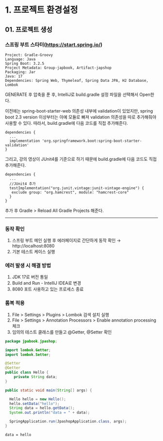 # 1. 프로젝트 환경설정
## 01. 프로젝트 생성
### 스프링 부트 스타터(https://start.spring.io/)
```
Project: Gradle-Groovy   
Language: Java   
Spring Boot: 3.2.5   
Project Metadata: Group-japbook, Artifact-japshop    
Packaging: Jar   
Java: 17   
Dependencies: Spring Web, Thymeleaf, Spring Data JPA, H2 Database, Lombok   
```
GENERATE 후 압축을 푼 후, IntelliJ로 build.gradle 설정 파일을 선택해서 Open한다.

이전에는 spring-boot-starter-web 의존성 내부에 validation이 있었지만,
spring boot 2.3 version 이상부터는 아예 모듈로 빠져 validation 의존성을 따로 추가해줘야 사용할 수 있다.
따라서, build.gradle에 다음 코드를 직접 추가해준다.
```
dependencies {
  ...
  implementation 'org.springframework.boot:spring-boot-starter-validation'
}
```

그리고, 강의 영상이 JUnit4를 기준으로 하기 때문에 build.gradle에 다음 코드도 직접 추가해준다.
```
dependencies {
  ...
  //JUnit4 추가
  testImplementation("org.junit.vintage:junit-vintage-engine") {
   exclude group: "org.hamcrest", module: "hamcrest-core"
  }
}
```

추가 후 Gradle > Reload All Gradle Projects 해준다.
***
### 동작 확인
1. 스프링 부트 메인 실행 후 에러페이지로 간단하게 동작 확인 → http://localhost:8080
2. 기본 테스트 케이스 실행

### 에러 발생 시 해결 방법
1. JDK 17로 버전 통일
2. Build and Run - IntelliJ IDEA로 변경
3. 8080 포트 사용하고 있는 프로세스 종료

### 롬복 적용
1. File > Settings > Plugins > Lombok 검색 설치 실행
2. File > Settings > Annotation Processors > Enable annotation processing 체크
3. 임의의 테스트 클래스를 만들고 @Getter, @Setter 확인
```java
package jpabook.jpashop;

import lombok.Getter;
import lombok.Setter;

@Setter
@Getter
public class Hello {
    private String data;
}
```
```java
public static void main(String[] args) {

  Hello hello = new Hello();
  hello.setData("hello");
  String data = hello.getData();
  System.out.println("data = " + data);

  SpringApplication.run(JpashopApplication.class, args);
}
```
```
data = hello
```
